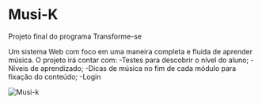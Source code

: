 # Musi-K
Projeto final do programa Transforme-se

Um sistema Web com foco em uma maneira completa e fluida de aprender música.
O projeto irá contar com:
-Testes para descobrir o nível do aluno;
-Níveis de aprendizado;
-Dicas de música no fim de cada módulo para fixação do conteúdo;
-Login

![Musi-k](https://github.com/user-attachments/assets/70ef50fb-815c-4bce-aa10-8a55582cb8e3)
